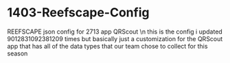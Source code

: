 # 1403-Reefscape-Config
REEFSCAPE json config for 2713 app QRScout
\n this is the config i updated 9012831092381209 times but basically just a customization for the QRScout app that has all of the data types that our team chose to collect for this season
